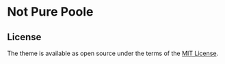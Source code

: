# Not Pure Poole <!-- omit in toc -->


## License

The theme is available as open source under the terms of the [MIT License](https://opensource.org/licenses/MIT).
